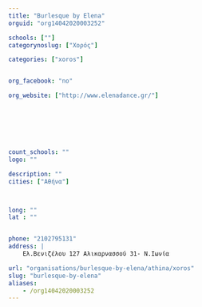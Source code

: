 ```yaml
---
title: "Burlesque by Elena"
orguid: "org14042020003252"

schools: [""]
categorynoslug: ["Χορός"]

categories: ["xoros"]


org_facebook: "no"

org_website: ["http://www.elenadance.gr/"]







count_schools: ""
logo: ""

description: ""
cities: ["Αθήνα"]



long: ""
lat : ""


phone: "2102795131"
address: |
    Ελ.Βενιζέλου 127 Αλικαρνασσού 31- Ν.Ιωνία

url: "organisations/burlesque-by-elena/athina/xoros"
slug: "burlesque-by-elena"
aliases:
    - /org14042020003252
---
```



